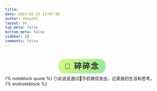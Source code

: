 ```yaml
---
title: 
date: 2021-02-23 13:07:58
author: zhou251
layout: bb
top_meta: false
bottom_meta: false
sidebar: []
comments: false
---
```

<div style="margin-top:2.5rem;text-align:center">
<span class="milky">🍑 碎碎念</span>
</div>

<style>
.milky {
    font-family: "Arial Rounded MT Bold", "Helvetica Rounded", Arial, sans-serif;
    font-size: 25px;
    letter-spacing: 0.1em;
    color: #333333;
    font-weight: 700;
    padding: 10px 20px;
    border-radius: 20px;
    background-image: linear-gradient(120deg, #d4fc79 0%, #96e6a1 100%);
}
</style>

{% noteblock quote %}
😶此说说通过📱手机微信发出，记录我的生活和思考。
{% endnoteblock %}
